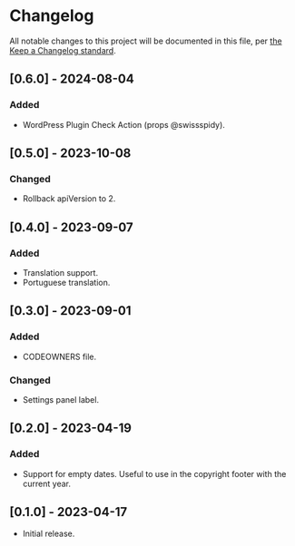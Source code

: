 # Changelog

All notable changes to this project will be documented in this file, per [the Keep a Changelog standard](http://keepachangelog.com/).

## [0.6.0] - 2024-08-04

### Added

- WordPress Plugin Check Action (props @swissspidy).

## [0.5.0] - 2023-10-08

### Changed

- Rollback apiVersion to 2.

## [0.4.0] - 2023-09-07

### Added

- Translation support.
- Portuguese translation.

## [0.3.0] - 2023-09-01

### Added

- CODEOWNERS file.

### Changed

- Settings panel label.

## [0.2.0] - 2023-04-19

### Added

- Support for empty dates. Useful to use in the copyright footer with the current year.

## [0.1.0] - 2023-04-17
- Initial release.

